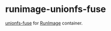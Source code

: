 # runimage-unionfs-fuse
[unionfs-fuse](https://github.com/VHSgunzo/unionfs-fuse-static) for [RunImage](https://github.com/VHSgunzo/runimage) container.
